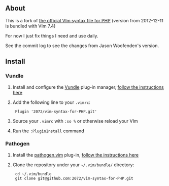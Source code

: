 ## About

This is a fork of [the official VIm syntax file for PHP](https://gitorious.org/jasonwoof/vim-syntax/commit/e22e5cbb1d8c6d90f4bbec27eeb15550c87bf6dd) (version from 2012-12-11 is bundled with VIm 7.4)

For now I just fix things I need and use daily.

See the commit log to see the changes from Jason Woofenden's version.

## Install


### Vundle
 1. Install and configure the [Vundle](https://github.com/gmarik/vundle) plug-in manager, [follow the instructions here](https://github.com/gmarik/vundle#quick-start)
 2. Add the following line to your `.vimrc`:

         Plugin '2072/vim-syntax-for-PHP.git'
 3. Source your `.vimrc` with `:so %` or otherwise reload your VIm
 4. Run the `:PluginInstall` command

### Pathogen
 1. Install the [pathogen.vim](https://github.com/tpope/vim-pathogen) plug-in, [follow the instructions here](https://github.com/tpope/vim-pathogen#installation)
 2. Clone the repository under your `~/.vim/bundle/` directory:

         cd ~/.vim/bundle
         git clone git@github.com:2072/vim-syntax-for-PHP.git
